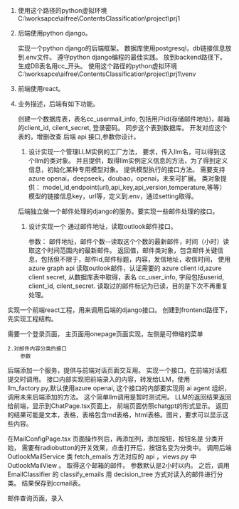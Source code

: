 
1. 使用这个路径的python虚拟环境
    C:\worksapce\aifree\ContentsClassification\project\prj1

2. 后端使用python django。

    实现一个python django的后端框架。
    数据库使用postgresql，db链接信息放到.env文件。
    遵守python django编程的最佳实践。
    放到backend路径下。
    生成DB表名用cc_开头。
    使用这个路径的python虚拟环境
    C:\worksapce\aifree\ContentsClassification\project\prj1\venv

3. 前端使用react。

4. 业务描述，后端有如下功能。
    
    创建一个数据库表，表名cc_usermail_info, 包括用户id(存储邮件地址)，邮箱的client_id, cilent_secret, 登录密码。
    同步这个表到数据库。
    开发对应这个表的，增删改查 后端 api 接口,参数你设计。
    

    
    1. 设计实现一个管理LLM实例的工厂方法，
        要求，传入llm名，可以得到这个llm的类对象。
        并且提供，取得llm实例定义信息的方法，为了得到定义信息，初始化某种专用模型对象。
        提供模型执行的接口方法。
        需要支持 azure openai，deepseek，doubao，openai，未来可扩展。
        类对象提供： model_id,endpoint(url),api_key,api_version,temperature,等等）
        模型的链接信息key，url等，定义到.env，通过setting取得。


    后端独立做一个邮件处理的django的服务。要实现一些邮件处理的接口。
    1. 设计实现一个 通过邮件地址，读取outlook邮件接口。

        参数： 邮件地址，邮件个数--读取这个个数的最新邮件，时间（小时）读取这个时间范围内的最新邮件。
        返回值，邮件类对象，包含邮件关键信息，包括但不限于，邮件id,邮件标题，内容，发信地址，收信时间，
    使用azure graph api 读取outlook邮件，认证需要的 azure client id,azure client secret, 从数据库表中取得，表名 cc_user_info, 字段包括userid, client_id, cilent_secret.
    读取过的邮件标记为已读，目的是下次不再重复处理。



实现一个前端react工程，用来调用后端的django接口。
创建到frontend路径下，先实现工程结构。

 需要一个登录页面，
 主页面用onepage页面实现，左侧是可伸缩的菜单



    2.对邮件内容分类的接口
        参数  


后端添加一个服务，提供与前端对话页面交互用。
实现一个接口，在前端对话框提交时调用。
 接口内部实现把前端录入的内容，转发给LLM，使用llm_factory.py,默认使用azure openai,
 这个接口的内部要实现用 ai agent 组织，调用未来后端添加的方法。 这个简单llm调用是暂时测试用。
LLM的返回结果返回给前端，显示到ChatPage.tsx页面上，
前端页面仿照chatgpt的形式显示。
返回的结果可能是文本，表格，表格包含md表格，html表格。图片，要求可以显示这些内容。



在MailConfigPage.tsx 页面操作列后，再添加列，添加按钮，按钮名是  分类开始， 需要有radiobutton的开关效果，点击打开后，按钮名变为分类中。
调用后端 OutlookMailService 类 fetch_emails 方法对应的 api ，views.py 中 OutlookMailView 。 
取得这个邮箱的邮件。 参数默认是2小时以内。
之后，调用 EmailClassifier 的 classify_emails 用 decision_tree 方式对读入的邮件进行分类。
结果保存到ccmail表。

邮件查询页面，录入 